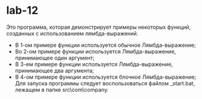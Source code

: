 # lab-12
Это программа, которая демонстрирует примеры некоторых функций, созданных с использованием лямбда-выражений.
- В 1-ом примере функции используется обычное Лямбда-выражение; 
- Во 2-ом примере функции используется Лямбда-выражение, принимающее один аргумент; 
- В 3-ем примере функции используется Лямбда-выражение, принимающее два аргумента; 
- В 4-ом примере функции используется блочное Лямбда-выражение; 
Для запуска программы следует воспользоваться файлом _start.bat, лежащем в папке src\com\company.
